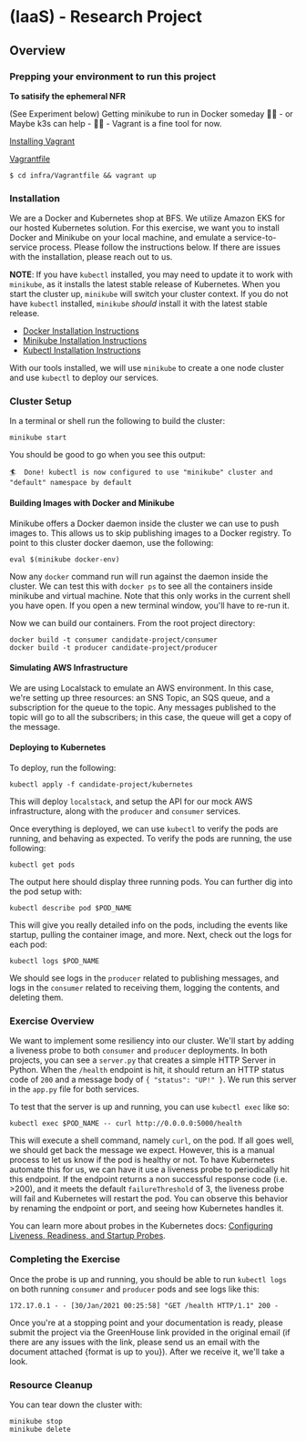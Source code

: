 # (IaaS) - Research Project

## Overview

### Prepping your environment to run this project

__To satisify the ephemeral NFR__

(See Experiment below) 
Getting minikube to run in Docker someday 🤷‍♂️ - or Maybe k3s can help - 🙋‍♂️ - Vagrant is a fine tool for now.

[Installing Vagrant](https://www.vagrantup.com/docs/installation)

[Vagrantfile](https://github.com/mhackersu/infra-services-tech-interview-project/blob/master/infra/Vagrantfile)

```
$ cd infra/Vagrantfile && vagrant up
```

### Installation

We are a Docker and Kubernetes shop at BFS.  We utilize Amazon EKS for our hosted Kubernetes solution. For this exercise, we want you to install Docker and Minikube on your local machine, and emulate a service-to-service process.  Please follow the instructions below.  If there are issues with the installation, please reach out to us.

**NOTE**: If you have `kubectl` installed, you may need to update it to work with `minikube`, as it installs the latest stable release of Kubernetes.  When you start the cluster up, `minikube` will switch your cluster context.  If you do not have `kubectl` installed, `minikube` _should_ install it with the latest stable release.  

- [Docker Installation Instructions](https://docs.docker.com/compose/install/)
- [Minikube Installation Instructions](https://minikube.sigs.k8s.io/docs/start/)
- [Kubectl Installation Instructions](https://kubernetes.io/docs/tasks/tools/install-kubectl/)

With our tools installed, we will use `minikube` to create a one node cluster and use `kubectl` to deploy our services.

### Cluster Setup
In a terminal or shell run the following to build the cluster:
```
minikube start
```

You should be good to go when you see this output:

```
🏄  Done! kubectl is now configured to use "minikube" cluster and "default" namespace by default
```

#### Building Images with Docker and Minikube
Minikube offers a Docker daemon inside the cluster we can use to push images to.  This allows us to skip publishing images to a Docker registry.  To point to this cluster docker daemon, use the following:

```
eval $(minikube docker-env)
```

Now any `docker` command run will run against the daemon inside the cluster.  We can test this with `docker ps` to see all the containers inside minikube and virtual machine.  Note that this only works in the current shell you have open.  If you open a new terminal window, you'll have to re-run it.

Now we can build our containers.  From the root project directory:

```
docker build -t consumer candidate-project/consumer
docker build -t producer candidate-project/producer
```

#### Simulating AWS Infrastructure
We are using Localstack to emulate an AWS environment.  In this case, we're setting up three resources: an SNS Topic, an SQS queue, and a subscription for the queue to the topic.  Any messages published to the topic will go to all the subscribers; in this case, the queue will get a copy of the message.


#### Deploying to Kubernetes

To deploy, run the following:

```
kubectl apply -f candidate-project/kubernetes
```

This will deploy `localstack`, and setup the API for our mock AWS infrastructure, along with the `producer` and `consumer` services.

Once everything is deployed, we can use `kubectl` to verify the pods are running, and behaving as expected. To verify the pods are running, the use following:

```
kubectl get pods
```

The output here should display three running pods. You can further dig into the pod setup with:

```
kubectl describe pod $POD_NAME
```

This will give you really detailed info on the pods, including the events like startup, pulling the container image, and more.  Next, check out the logs for each pod:

```
kubectl logs $POD_NAME
```

We should see logs in the `producer` related to publishing messages, and logs in the `consumer` related to receiving them, logging the contents, and deleting them.

### Exercise Overview

We want to implement some resiliency into our cluster.  We'll start by adding a liveness probe to both `consumer` and `producer` deployments.  In both projects, you can see a `server.py` that creates a simple HTTP Server in Python.  When the `/health` endpoint is hit, it should return an HTTP status code of `200` and a message body of `{ "status": "UP!" }`.  We run this server in the `app.py` file for both services.

To test that the server is up and running, you can use `kubectl exec` like so:

```
kubectl exec $POD_NAME -- curl http://0.0.0.0:5000/health
```

This will execute a shell command, namely `curl`, on the pod.  If all goes well, we should get back the message we expect.  However, this is a manual process to let us know if the pod is healthy or not.  To have Kubernetes automate this for us, we can have it use a liveness probe to periodically hit this endpoint.  If the endpoint returns a non successful response code (i.e. >200), and it meets the default `failureThreshold` of 3, the liveness probe will fail and Kubernetes will restart the pod. You can observe this behavior by renaming the endpoint or port, and seeing how Kubernetes handles it.

You can learn more about probes in the Kubernetes docs: [Configuring Liveness, Readiness, and Startup Probes](https://kubernetes.io/docs/tasks/configure-pod-container/configure-liveness-readiness-startup-probes/).

### Completing the Exercise

Once the probe is up and running, you should be able to run `kubectl logs` on both running `consumer` and `producer` pods and see logs like this:

```
172.17.0.1 - - [30/Jan/2021 00:25:58] "GET /health HTTP/1.1" 200 -
```

 Once you're at a stopping point and your documentation is ready, please submit the project via the GreenHouse link provided in the original email (if there are any issues with the link, please send us an email with the document attached {format is up to you}).  After we receive it, we'll take a look.

### Resource Cleanup
You can tear down the cluster with:

```
minikube stop
minikube delete
```

